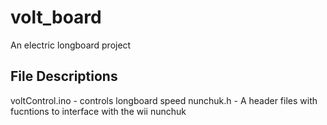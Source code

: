 # volt_board
An electric longboard project

## File Descriptions
voltControl.ino - controls longboard speed
nunchuk.h - A header files with fucntions to interface with the wii nunchuk

